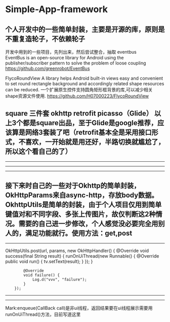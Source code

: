 # Simple-App-framework
个人开发中的一些简单封装，主要是开源的库，原则是不重复造轮子，不依赖轮子
-------------------------------------------------------------------------------------
开发中用到的一些项目，先列出来，然后尝试整合，抽取
eventbus         
EventBus is an open-source library for Android using the publisher/subscriber pattern to solve the problem of loose coupling             https://github.com/greenrobot/EventBus

FlycoRoundView
A library helps Android built-in views easy and convenient to set round rectangle background and accordingly related shape resources can be reduced. 一个扩展原生控件支持圆角矩形框背景的库,可以减少相关shape资源文件使用.
https://github.com/H07000223/FlycoRoundView

square 三件套    okhttp   retrofit   picasso（Glide）
以上3个都是square出品，至于Glide是google推荐，应该算是网络3套装了吧（retrofit基本全是采用接口形式，不喜欢，一开始就是用还好，半路切换就尴尬了，所以这个看自己的了）
-------------------------------------------------------------------------------------------------------------------------------------
-------------------------------------------------------------------------------------------------------------------------------------
-------------------------------------------------------------------------------------------------------------------------------------
-------------------------------------------------------------------------------------------------------------------------------------
接下来时自己的一些对于Okhttp的简单封装，OkHttpParams来自async-http，存放body数据。OkhttpUtils是简单的封装，由于个人项目仅用到简单键值对和不同字段、多张上传图片，故仅判断这2种情况。需要的自己进一步修改，个人感觉没必要完全用别人的，满足功能就行。使用方法：get,post
-------------------------------------------------------------------------------------------------------------------------------------
-------------------------------------------------------------------------------------------------------------------------------------
OkHttpUtils.post(url, params, new OkHttpHandler() {
            @Override
            void success(final String result) {
                runOnUiThread(new Runnable() {
                    @Override
                    public void run() {
                        tv.setText(result);
                    }
                });
            }

            @Override
            void failure() {
                Log.d("vvv", "failure");
            }
        });
-------------------------------------------------------------------------------------------------------------------------------------
-------------------------------------------------------------------------------------------------------------------------------------
Mark:enqueue(CallBack call)是非ui线程，返回结果要在ui线程展示需要用runOnUiThread()方法，目前写道这里
